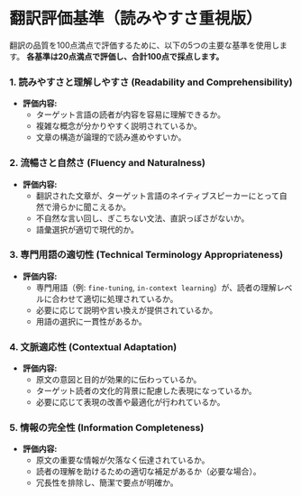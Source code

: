 # 翻訳評価基準（読みやすさ重視版）

翻訳の品質を100点満点で評価するために、以下の5つの主要な基準を使用します。
**各基準は20点満点で評価し、合計100点で採点します。**

### 1. 読みやすさと理解しやすさ (Readability and Comprehensibility)

*   **評価内容:**
    *   ターゲット言語の読者が内容を容易に理解できるか。
    *   複雑な概念が分かりやすく説明されているか。
    *   文章の構造が論理的で読み進めやすいか。

### 2. 流暢さと自然さ (Fluency and Naturalness)

*   **評価内容:**
    *   翻訳された文章が、ターゲット言語のネイティブスピーカーにとって自然で滑らかに聞こえるか。
    *   不自然な言い回し、ぎこちない文法、直訳っぽさがないか。
    *   語彙選択が適切で現代的か。

### 3. 専門用語の適切性 (Technical Terminology Appropriateness)

*   **評価内容:**
    *   専門用語（例: `fine-tuning`, `in-context learning`）が、読者の理解レベルに合わせて適切に処理されているか。
    *   必要に応じて説明や言い換えが提供されているか。
    *   用語の選択に一貫性があるか。

### 4. 文脈適応性 (Contextual Adaptation)

*   **評価内容:**
    *   原文の意図と目的が効果的に伝わっているか。
    *   ターゲット読者の文化的背景に配慮した表現になっているか。
    *   必要に応じて表現の改善や最適化が行われているか。

### 5. 情報の完全性 (Information Completeness)

*   **評価内容:**
    *   原文の重要な情報が欠落なく伝達されているか。
    *   読者の理解を助けるための適切な補足があるか（必要な場合）。
    *   冗長性を排除し、簡潔で要点が明確か。
